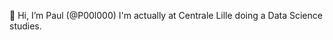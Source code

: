 👋 Hi, I’m Paul (@P00l000)
I'm actually at Centrale Lille doing a Data Science studies.

<!---
P00l000/P00l000 is a ✨ special ✨ repository because its `README.md` (this file) appears on your GitHub profile.
You can click the Preview link to take a look at your changes.
--->
